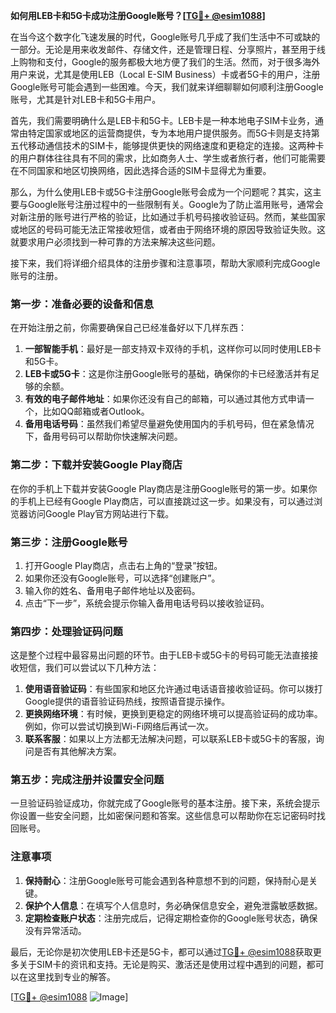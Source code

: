 **如何用LEB卡和5G卡成功注册Google账号？[[TG💪+ @esim1088](https://t.me/s/esim1088)]**

在当今这个数字化飞速发展的时代，Google账号几乎成了我们生活中不可或缺的一部分。无论是用来收发邮件、存储文件，还是管理日程、分享照片，甚至用于线上购物和支付，Google的服务都极大地方便了我们的生活。然而，对于很多海外用户来说，尤其是使用LEB（Local E-SIM Business）卡或者5G卡的用户，注册Google账号可能会遇到一些困难。今天，我们就来详细聊聊如何顺利注册Google账号，尤其是针对LEB卡和5G卡用户。

首先，我们需要明确什么是LEB卡和5G卡。LEB卡是一种本地电子SIM卡业务，通常由特定国家或地区的运营商提供，专为本地用户提供服务。而5G卡则是支持第五代移动通信技术的SIM卡，能够提供更快的网络速度和更稳定的连接。这两种卡的用户群体往往具有不同的需求，比如商务人士、学生或者旅行者，他们可能需要在不同国家和地区切换网络，因此选择合适的SIM卡显得尤为重要。

那么，为什么使用LEB卡或5G卡注册Google账号会成为一个问题呢？其实，这主要与Google账号注册过程中的一些限制有关。Google为了防止滥用账号，通常会对新注册的账号进行严格的验证，比如通过手机号码接收验证码。然而，某些国家或地区的号码可能无法正常接收短信，或者由于网络环境的原因导致验证失败。这就要求用户必须找到一种可靠的方法来解决这些问题。

接下来，我们将详细介绍具体的注册步骤和注意事项，帮助大家顺利完成Google账号的注册。

### 第一步：准备必要的设备和信息

在开始注册之前，你需要确保自己已经准备好以下几样东西：

1. **一部智能手机**：最好是一部支持双卡双待的手机，这样你可以同时使用LEB卡和5G卡。
2. **LEB卡或5G卡**：这是你注册Google账号的基础，确保你的卡已经激活并有足够的余额。
3. **有效的电子邮件地址**：如果你还没有自己的邮箱，可以通过其他方式申请一个，比如QQ邮箱或者Outlook。
4. **备用电话号码**：虽然我们希望尽量避免使用国内的手机号码，但在紧急情况下，备用号码可以帮助你快速解决问题。

### 第二步：下载并安装Google Play商店

在你的手机上下载并安装Google Play商店是注册Google账号的第一步。如果你的手机上已经有Google Play商店，可以直接跳过这一步。如果没有，可以通过浏览器访问Google Play官方网站进行下载。

### 第三步：注册Google账号

1. 打开Google Play商店，点击右上角的“登录”按钮。
2. 如果你还没有Google账号，可以选择“创建账户”。
3. 输入你的姓名、备用电子邮件地址以及密码。
4. 点击“下一步”，系统会提示你输入备用电话号码以接收验证码。

### 第四步：处理验证码问题

这是整个过程中最容易出问题的环节。由于LEB卡或5G卡的号码可能无法直接接收短信，我们可以尝试以下几种方法：

1. **使用语音验证码**：有些国家和地区允许通过电话语音接收验证码。你可以拨打Google提供的语音验证码热线，按照语音提示操作。
2. **更换网络环境**：有时候，更换到更稳定的网络环境可以提高验证码的成功率。例如，你可以尝试切换到Wi-Fi网络后再试一次。
3. **联系客服**：如果以上方法都无法解决问题，可以联系LEB卡或5G卡的客服，询问是否有其他解决方案。

### 第五步：完成注册并设置安全问题

一旦验证码验证成功，你就完成了Google账号的基本注册。接下来，系统会提示你设置一些安全问题，比如密保问题和答案。这些信息可以帮助你在忘记密码时找回账号。

### 注意事项

1. **保持耐心**：注册Google账号可能会遇到各种意想不到的问题，保持耐心是关键。
2. **保护个人信息**：在填写个人信息时，务必确保信息安全，避免泄露敏感数据。
3. **定期检查账户状态**：注册完成后，记得定期检查你的Google账号状态，确保没有异常活动。

最后，无论你是初次使用LEB卡还是5G卡，都可以通过[TG💪+ @esim1088](https://t.me/s/esim1088)获取更多关于SIM卡的资讯和支持。无论是购买、激活还是使用过程中遇到的问题，都可以在这里找到专业的解答。

[[TG💪+ @esim1088](https://t.me/s/esim1088) ![Image](https://i.postimg.cc/4NQfJmqS/Snipaste-2025-05-13-00-14-12.png)]